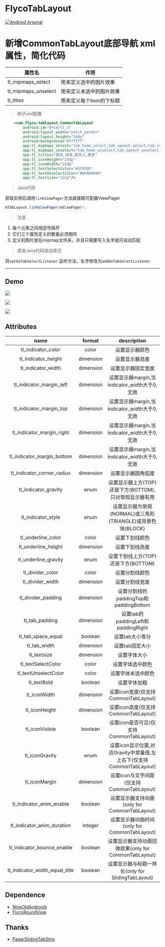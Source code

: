 # FlycoTabLayout
[![Android Arsenal](https://img.shields.io/badge/Android%20Arsenal-FlycoTabLayout-green.svg?style=true)](https://android-arsenal.com/details/1/2756)

# 新增CommonTabLayout底部导航 xml属性，简化代码
|属性名|作用|
|-|-|
|tl_mipmaps_select|用来定义选中的图片效果|
|tl_mipmaps_unselect|用来定义未选中的图片效果|
|tl_titles|用来定义每个item的下标题|

> 例子xml配置

``` xml
    <com.flyco.tablayout.CommonTabLayout
        android:id="@+id/tl_2"
        android:layout_width="match_parent"
        android:layout_height="54dp"
        android:background="#ffffff"
        app:tl_mipmaps_select="tab_home_select,tab_speech_select,tab_contact_select,tab_more_select"
        app:tl_mipmaps_unselect="tab_home_unselect,tab_speech_unselect,tab_contact_unselect,tab_more_unselect"
        app:tl_titles="首页,消息,联系人,更多"
        app:tl_iconHeight="23dp"
        app:tl_iconWidth="23dp"
        app:tl_textSelectColor="#2C97DE"
        app:tl_textUnselectColor="#66000000"
        app:tl_textsize="12sp"/>
```

> Java代码

获取实例后调用`linkViewPager`方法直接既可配置ViewPager
``` java
mTabLayout.linkViewPager(mViewPager);
```

> 注意

1. 每个元素之间用逗号隔开
2. 它们三个属性定义的数量必须相同
3. 定义的图片放在mipmap文件夹，并且只需要写入名字就可自动匹配

> 原来Java代码改动情况

将`setOnTabSelectListener` 监听方法，名字修改为`addOnTabSelectListener`

---

## Demo
![](https://github.com/H07000223/FlycoTabLayout/blob/master/preview_1.gif)

![](https://github.com/H07000223/FlycoTabLayout/blob/master/preview_2.gif)

![](https://github.com/H07000223/FlycoTabLayout/blob/master/preview_3.gif)

## Attributes

|name|format|description|
|:---:|:---:|:---:|
| tl_indicator_color | color |设置显示器颜色
| tl_indicator_height | dimension |设置显示器高度
| tl_indicator_width | dimension |设置显示器固定宽度
| tl_indicator_margin_left | dimension |设置显示器margin,当indicator_width大于0,无效
| tl_indicator_margin_top | dimension |设置显示器margin,当indicator_width大于0,无效
| tl_indicator_margin_right | dimension |设置显示器margin,当indicator_width大于0,无效
| tl_indicator_margin_bottom | dimension |设置显示器margin,当indicator_width大于0,无效 
| tl_indicator_corner_radius | dimension |设置显示器圆角弧度
| tl_indicator_gravity | enum |设置显示器上方(TOP)还是下方(BOTTOM),只对常规显示器有用
| tl_indicator_style | enum |设置显示器为常规(NORMAL)或三角形(TRIANGLE)或背景色块(BLOCK)
| tl_underline_color | color |设置下划线颜色
| tl_underline_height | dimension |设置下划线高度
| tl_underline_gravity | enum |设置下划线上方(TOP)还是下方(BOTTOM)
| tl_divider_color | color |设置分割线颜色
| tl_divider_width | dimension |设置分割线宽度
| tl_divider_padding |dimension| 设置分割线的paddingTop和paddingBottom
| tl_tab_padding |dimension| 设置tab的paddingLeft和paddingRight
| tl_tab_space_equal |boolean| 设置tab大小等分
| tl_tab_width |dimension| 设置tab固定大小
| tl_textsize |dimension| 设置字体大小
| tl_textSelectColor |color| 设置字体选中颜色
| tl_textUnselectColor |color| 设置字体未选中颜色
| tl_textBold |boolean| 设置字体加粗
| tl_iconWidth |dimension| 设置icon宽度(仅支持CommonTabLayout)
| tl_iconHeight |dimension|设置icon高度(仅支持CommonTabLayout)
| tl_iconVisible |boolean| 设置icon是否可见(仅支持CommonTabLayout)
| tl_iconGravity |enum| 设置icon显示位置,对应Gravity中常量值,左上右下(仅支持CommonTabLayout)
| tl_iconMargin |dimension| 设置icon与文字间距(仅支持CommonTabLayout)
| tl_indicator_anim_enable |boolean| 设置显示器支持动画(only for CommonTabLayout)
| tl_indicator_anim_duration |integer| 设置显示器动画时间(only for CommonTabLayout)
| tl_indicator_bounce_enable |boolean| 设置显示器支持动画回弹效果(only for CommonTabLayout)
| tl_indicator_width_equal_title |boolean| 设置显示器与标题一样长(only for SlidingTabLayout)

## Dependence
*   [NineOldAndroids](https://github.com/JakeWharton/NineOldAndroids)
*   [FlycoRoundView](https://github.com/H07000223/FlycoRoundView)

## Thanks
*   [PagerSlidingTabStrip](https://github.com/jpardogo/PagerSlidingTabStrip)
